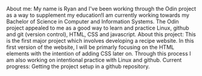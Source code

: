 About me: 
My name is Ryan and I've been working through the Odin project as a way to supplement my education!I am currently working towards my Bachelor of Science in Computer and Information Systems. The Odin project appealed to me as a good way to learn and practice Linux, github and git (version control), HTML, CSS and javascript. 
About this project: 
This is the first major project which involves developing a recipe website. In this first version of the website, I will be primarly focusing on the HTML elements with the intention of adding CSS later on. Through this process I am also working on intentional practice with Linux and github.
Current progress:
Getting the project setup in a github repository. 
